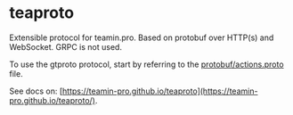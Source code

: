 # teaproto

Extensible protocol for teamin.pro. Based on protobuf over HTTP(s) and WebSocket. GRPC is not used.

To use the gtproto protocol, start by referring to the [protobuf/actions.proto](https://github.com/teamin-pro/teaproto/blob/main/protobuf/actions.proto) file.

See docs on: [https://teamin-pro.github.io/teaproto](https://teamin-pro.github.io/teaproto/).
